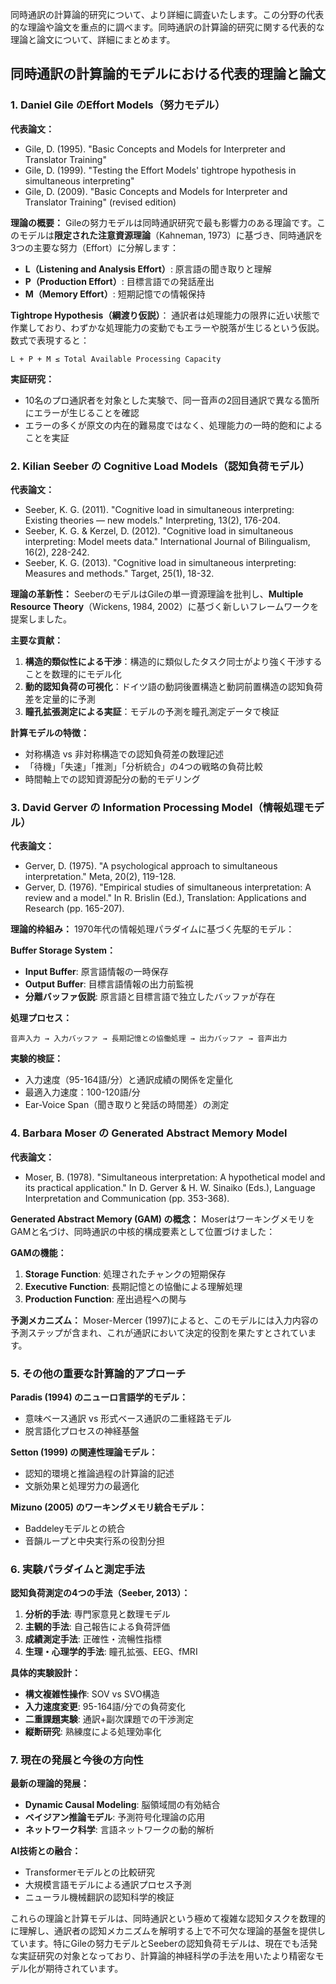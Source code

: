 同時通訳の計算論的研究について、より詳細に調査いたします。この分野の代表的な理論や論文を重点的に調べます。同時通訳の計算論的研究に関する代表的な理論と論文について、詳細にまとめます。

## 同時通訳の計算論的モデルにおける代表的理論と論文

### 1. **Daniel Gile のEffort Models（努力モデル）**

**代表論文：**
- Gile, D. (1995). "Basic Concepts and Models for Interpreter and Translator Training"
- Gile, D. (1999). "Testing the Effort Models' tightrope hypothesis in simultaneous interpreting"
- Gile, D. (2009). "Basic Concepts and Models for Interpreter and Translator Training" (revised edition)

**理論の概要：**
Gileの努力モデルは同時通訳研究で最も影響力のある理論です。このモデルは**限定された注意資源理論**（Kahneman, 1973）に基づき、同時通訳を3つの主要な努力（Effort）に分解します：

- **L（Listening and Analysis Effort）**: 原言語の聞き取りと理解
- **P（Production Effort）**: 目標言語での発話産出
- **M（Memory Effort）**: 短期記憶での情報保持

**Tightrope Hypothesis（綱渡り仮説）**：
通訳者は処理能力の限界に近い状態で作業しており、わずかな処理能力の変動でもエラーや脱落が生じるという仮説。数式で表現すると：

```
L + P + M ≤ Total Available Processing Capacity
```

**実証研究：**
- 10名のプロ通訳者を対象とした実験で、同一音声の2回目通訳で異なる箇所にエラーが生じることを確認
- エラーの多くが原文の内在的難易度ではなく、処理能力の一時的飽和によることを実証

### 2. **Kilian Seeber の Cognitive Load Models（認知負荷モデル）**

**代表論文：**
- Seeber, K. G. (2011). "Cognitive load in simultaneous interpreting: Existing theories — new models." Interpreting, 13(2), 176-204.
- Seeber, K. G. & Kerzel, D. (2012). "Cognitive load in simultaneous interpreting: Model meets data." International Journal of Bilingualism, 16(2), 228-242.
- Seeber, K. G. (2013). "Cognitive load in simultaneous interpreting: Measures and methods." Target, 25(1), 18-32.

**理論の革新性：**
SeeberのモデルはGileの単一資源理論を批判し、**Multiple Resource Theory**（Wickens, 1984, 2002）に基づく新しいフレームワークを提案しました。

**主要な貢献：**
1. **構造的類似性による干渉**：構造的に類似したタスク同士がより強く干渉することを数理的にモデル化
2. **動的認知負荷の可視化**：ドイツ語の動詞後置構造と動詞前置構造の認知負荷差を定量的に予測
3. **瞳孔拡張測定による実証**：モデルの予測を瞳孔測定データで検証

**計算モデルの特徴：**
- 対称構造 vs 非対称構造での認知負荷差の数理記述
- 「待機」「失速」「推測」「分析統合」の4つの戦略の負荷比較
- 時間軸上での認知資源配分の動的モデリング

### 3. **David Gerver の Information Processing Model（情報処理モデル）**

**代表論文：**
- Gerver, D. (1975). "A psychological approach to simultaneous interpretation." Meta, 20(2), 119-128.
- Gerver, D. (1976). "Empirical studies of simultaneous interpretation: A review and a model." In R. Brislin (Ed.), Translation: Applications and Research (pp. 165-207).

**理論的枠組み：**
1970年代の情報処理パラダイムに基づく先駆的モデル：

**Buffer Storage System：**
- **Input Buffer**: 原言語情報の一時保存
- **Output Buffer**: 目標言語情報の出力前監視
- **分離バッファ仮説**: 原言語と目標言語で独立したバッファが存在

**処理プロセス：**
```
音声入力 → 入力バッファ → 長期記憶との協働処理 → 出力バッファ → 音声出力
```

**実験的検証：**
- 入力速度（95-164語/分）と通訳成績の関係を定量化
- 最適入力速度：100-120語/分
- Ear-Voice Span（聞き取りと発話の時間差）の測定

### 4. **Barbara Moser の Generated Abstract Memory Model**

**代表論文：**
- Moser, B. (1978). "Simultaneous interpretation: A hypothetical model and its practical application." In D. Gerver & H. W. Sinaiko (Eds.), Language Interpretation and Communication (pp. 353-368).

**Generated Abstract Memory (GAM) の概念：**
MoserはワーキングメモリをGAMと名づけ、同時通訳の中核的構成要素として位置づけました：

**GAMの機能：**
1. **Storage Function**: 処理されたチャンクの短期保存
2. **Executive Function**: 長期記憶との協働による理解処理
3. **Production Function**: 産出過程への関与

**予測メカニズム：**
Moser-Mercer (1997)によると、このモデルには入力内容の予測ステップが含まれ、これが通訳において決定的役割を果たすとされています。

### 5. **その他の重要な計算論的アプローチ**

**Paradis (1994) のニューロ言語学的モデル：**
- 意味ベース通訳 vs 形式ベース通訳の二重経路モデル
- 脱言語化プロセスの神経基盤

**Setton (1999) の関連性理論モデル：**
- 認知的環境と推論過程の計算論的記述
- 文脈効果と処理労力の最適化

**Mizuno (2005) のワーキングメモリ統合モデル：**
- Baddeleyモデルとの統合
- 音韻ループと中央実行系の役割分担

### 6. **実験パラダイムと測定手法**

**認知負荷測定の4つの手法（Seeber, 2013）：**

1. **分析的手法**: 専門家意見と数理モデル
2. **主観的手法**: 自己報告による負荷評価
3. **成績測定手法**: 正確性・流暢性指標
4. **生理・心理学的手法**: 瞳孔拡張、EEG、fMRI

**具体的実験設計：**
- **構文複雑性操作**: SOV vs SVO構造
- **入力速度変更**: 95-164語/分での負荷変化
- **二重課題実験**: 通訳+副次課題での干渉測定
- **縦断研究**: 熟練度による処理効率化

### 7. **現在の発展と今後の方向性**

**最新の理論的発展：**
- **Dynamic Causal Modeling**: 脳領域間の有効結合
- **ベイジアン推論モデル**: 予測符号化理論の応用
- **ネットワーク科学**: 言語ネットワークの動的解析

**AI技術との融合：**
- Transformerモデルとの比較研究
- 大規模言語モデルによる通訳プロセス予測
- ニューラル機械翻訳の認知科学的検証

これらの理論と計算モデルは、同時通訳という極めて複雑な認知タスクを数理的に理解し、通訳者の認知メカニズムを解明する上で不可欠な理論的基盤を提供しています。特にGileの努力モデルとSeeberの認知負荷モデルは、現在でも活発な実証研究の対象となっており、計算論的神経科学の手法を用いたより精密なモデル化が期待されています。